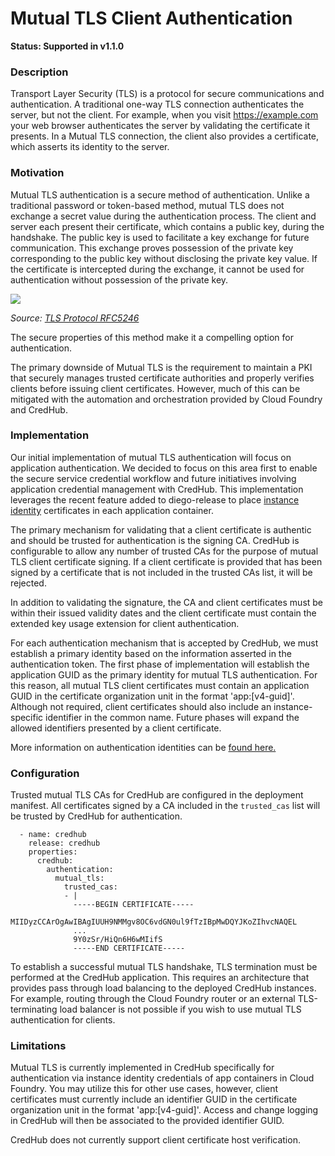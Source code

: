 # Mutual TLS Client Authentication

**Status: Supported in v1.1.0**

### Description
Transport Layer Security (TLS) is a protocol for secure communications and authentication. A traditional one-way TLS connection authenticates the server, but not the client. For example, when you visit https://example.com your web browser authenticates the server by validating the certificate it presents. In a Mutual TLS connection, the client also provides a certificate, which asserts its identity to the server. 

### Motivation
Mutual TLS authentication is a secure method of authentication. Unlike a traditional password or token-based method, mutual TLS does not exchange a secret value during the authentication process. The client and server each present their certificate, which contains a public key, during the handshake. The public key is used to facilitate a key exchange for future communication. This exchange proves possession of the private key corresponding to the public key without disclosing the private key value. If the certificate is intercepted during the exchange, it cannot be used for authentication without possession of the private key.

<img src="../images/tls-handshake.png">

_Source: [TLS Protocol RFC5246](https://tools.ietf.org/html/rfc5246)_

The secure properties of this method make it a compelling option for authentication. 

The primary downside of Mutual TLS is the requirement to maintain a PKI that securely manages trusted certificate authorities and properly verifies clients before issuing client certificates. However, much of this can be mitigated with the automation and orchestration provided by Cloud Foundry and CredHub. 

### Implementation

Our initial implementation of mutual TLS authentication will focus on application authentication. We decided to focus on this area first to enable the secure service credential workflow and future initiatives involving application credential management with CredHub. This implementation leverages the recent feature added to diego-release to place [instance identity][1] certificates in each application container. 

[1]:https://github.com/cloudfoundry/diego-release/blob/master/docs/instance-identity.md

The primary mechanism for validating that a client certificate is authentic and should be trusted for authentication is the signing CA. CredHub is configurable to allow any number of trusted CAs for the purpose of mutual TLS client certificate signing. If a client certificate is provided that has been signed by a certificate that is not included in the trusted CAs list, it will be rejected. 

In addition to validating the signature, the CA and client certificates must be within their issued validity dates and the client certificate must contain the extended key usage extension for client authentication. 

For each authentication mechanism that is accepted by CredHub, we must establish a primary identity based on the information asserted in the authentication token. The first phase of implementation will establish the application GUID as the primary identity for mutual TLS authentication. For this reason, all mutual TLS client certificates must contain an application GUID in the certificate organization unit in the format 'app:[v4-guid]'. Although not required, client certificates should also include an instance-specific identifier in the common name. Future phases will expand the allowed identifiers presented by a client certificate. 

More information on authentication identities can be [found here.](authentication-identities.md)

### Configuration

Trusted mutual TLS CAs for CredHub are configured in the deployment manifest. All certificates signed by a CA included in the `trusted_cas` list will be trusted by CredHub for authentication. 

```
  - name: credhub
    release: credhub
    properties:
      credhub:
        authentication:
          mutual_tls:
            trusted_cas:
            - |
              -----BEGIN CERTIFICATE-----
              MIIDyzCCArOgAwIBAgIUUH9NMMgv8OC6vdGN0ul9fTzIBpMwDQYJKoZIhvcNAQEL
              ...
              9Y0zSr/HiQn6H6wMIifS
              -----END CERTIFICATE-----
```

To establish a successful mutual TLS handshake, TLS termination must be performed at the CredHub application. This requires an architecture that provides pass through load balancing to the deployed CredHub instances. For example, routing through the Cloud Foundry router or an external TLS-terminating load balancer is not possible if you wish to use mutual TLS authentication for clients. 

### Limitations 

Mutual TLS is currently implemented in CredHub specifically for authentication via instance identity credentials of app containers in Cloud Foundry. You may utilize this for other use cases, however, client certificates must currently include an identifier GUID in the certificate organization unit in the format 'app:[v4-guid]'. Access and change logging in CredHub will then be associated to the provided identifier GUID. 

CredHub does not currently support client certificate host verification. 
